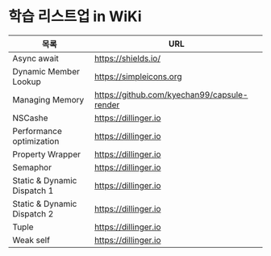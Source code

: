 # 학습 리스트업 in WiKi

| 목록 | URL |
| ------ | ------ |
| Async await | https://shields.io/ |
| Dynamic Member Lookup | https://simpleicons.org |
| Managing Memory | https://github.com/kyechan99/capsule-render |
| NSCashe | https://dillinger.io |
| Performance optimization | https://dillinger.io |
| Property Wrapper | https://dillinger.io |
| Semaphor | https://dillinger.io |
| Static & Dynamic Dispatch 1 | https://dillinger.io |
| Static & Dynamic Dispatch 2 | https://dillinger.io |
| Tuple | https://dillinger.io |
| Weak self | https://dillinger.io |


